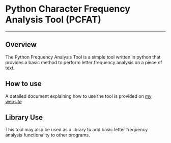 # Python Character Frequency Analysis Tool (PCFAT)
---
## Overview
The Python Frequency Analysis Tool is a simple tool written in python that provides a basic
method to perform letter frequency analysis on a piece of text.

## How to use
A detailed document explaining how to use the tool is provided on [my website](https://stokesdev.co.uk/pcfat)

## Library Use
This tool may also be used as a library to add basic letter frequency analysis functionality to other
programs.

